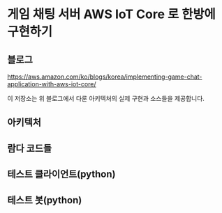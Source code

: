 
# 게임 채팅 서버 AWS IoT Core 로 한방에 구현하기 

## 블로그
https://aws.amazon.com/ko/blogs/korea/implementing-game-chat-application-with-aws-iot-core/

이 저장소는 위 블로그에서 다룬 아키텍처의 실제 구현과 소스들을 제공합니다. 


## 아키텍처


## 람다 코드들

## 테스트 클라이언트(python)

## 테스트 봇(python)
